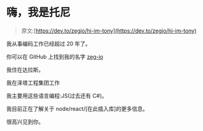 # 嗨，我是托尼

> 原文:[https://dev.to/zegio/hi-im-tony](https://dev.to/zegio/hi-im-tony)

我从事编码工作已经超过 20 年了。

你可以在 GitHub 上找到我的名字 [zeg-io](https://github.com/zeg-io)

我住在达拉斯。

我在泽塔工程集团工作

我主要用这些语言编程:JS(过去还有 C#)。

我目前正在了解关于 node/react/[在此插入库]的更多信息。

很高兴见到你。